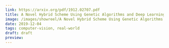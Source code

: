 ```yaml
---
link: https://arxiv.org/pdf/1912.02707.pdf
title: A Novel Hybrid Scheme Using Genetic Algorithms and Deep Learning for the Reconstruction of Portuguese Tile Panels
image: /images/showreel/A Novel Hybrid Scheme Using Genetic Algorithms and Deep Learning for the Reconstruction of Portuguese Tile Panels.jpg
date: 2019-12-04
tags: computer-vision, real-world
draft: draft
preview:
---
```



